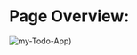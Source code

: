 # Page Overview: 
![my-Todo-App]([https://raw.githubusercontent.com/faizjamadar18/my-todo-app/refs/heads/main/Todo-App.png]))
